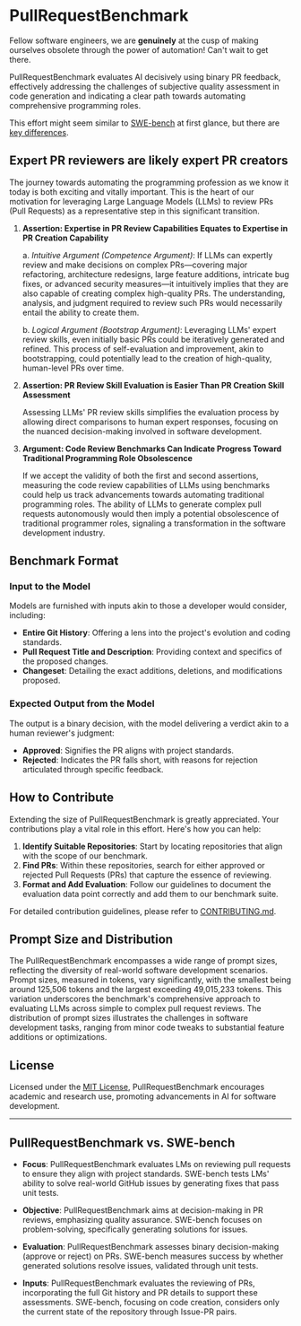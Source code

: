 # PullRequestBenchmark

Fellow software engineers, we are **genuinely** at the cusp of making ourselves obsolete through the power of automation! Can't wait to get there.

PullRequestBenchmark evaluates AI decisively using binary PR feedback, effectively addressing the challenges of subjective quality assessment in code generation and indicating a clear path towards automating comprehensive programming roles.

This effort might seem similar to [SWE-bench](https://www.swebench.com/) at first glance, but there are [key differences](#PullRequestBenchmark-vs-SWE-bench).

## Expert PR reviewers are likely expert PR creators

The journey towards automating the programming profession as we know it today is both exciting and vitally important. This is the heart of our motivation for leveraging Large Language Models (LLMs) to review PRs (Pull Requests) as a representative step in this significant transition.

1. **Assertion: Expertise in PR Review Capabilities Equates to Expertise in PR Creation Capability**

    a. *Intuitive Argument (Competence Argument)*: If LLMs can expertly review and make decisions on complex PRs—covering major refactoring, architecture redesigns, large feature additions, intricate bug fixes, or advanced security measures—it intuitively implies that they are also capable of creating complex high-quality PRs. The understanding, analysis, and judgment required to review such PRs would necessarily entail the ability to create them.

    b. *Logical Argument (Bootstrap Argument)*: Leveraging LLMs' expert review skills, even initially basic PRs could be iteratively generated and refined. This process of self-evaluation and improvement, akin to bootstrapping, could potentially lead to the creation of high-quality, human-level PRs over time.

2. **Assertion: PR Review Skill Evaluation is Easier Than PR Creation Skill Assessment**

    Assessing LLMs' PR review skills simplifies the evaluation process by allowing direct comparisons to human expert responses, focusing on the nuanced decision-making involved in software development.

3. **Argument: Code Review Benchmarks Can Indicate Progress Toward Traditional Programming Role Obsolescence**

    If we accept the validity of both the first and second assertions, measuring the code review capabilities of LLMs using benchmarks could help us track advancements towards automating traditional programming roles. The ability of LLMs to generate complex pull requests autonomously would then imply a potential obsolescence of traditional programmer roles, signaling a transformation in the software development industry.

## Benchmark Format

### Input to the Model

Models are furnished with inputs akin to those a developer would consider, including:

- **Entire Git History**: Offering a lens into the project's evolution and coding standards.
- **Pull Request Title and Description**: Providing context and specifics of the proposed changes.
- **Changeset**: Detailing the exact additions, deletions, and modifications proposed.

### Expected Output from the Model

The output is a binary decision, with the model delivering a verdict akin to a human reviewer's judgment:

- **Approved**: Signifies the PR aligns with project standards.
- **Rejected**: Indicates the PR falls short, with reasons for rejection articulated through specific feedback.

## How to Contribute

Extending the size of PullRequestBenchmark is greatly appreciated. Your contributions play a vital role in this effort. Here's how you can help:

1. **Identify Suitable Repositories**: Start by locating repositories that align with the scope of our benchmark.
2. **Find PRs**: Within these repositories, search for either approved or rejected Pull Requests (PRs) that capture the essence of reviewing.
3. **Format and Add Evaluation**: Follow our guidelines to document the evaluation data point correctly and add them to our benchmark suite.

For detailed contribution guidelines, please refer to [CONTRIBUTING.md](CONTRIBUTING.md).

## Prompt Size and Distribution

The PullRequestBenchmark encompasses a wide range of prompt sizes, reflecting the diversity of real-world software development scenarios. Prompt sizes, measured in tokens, vary significantly, with the smallest being around 125,506 tokens and the largest exceeding 49,015,233 tokens. This variation underscores the benchmark's comprehensive approach to evaluating LLMs across simple to complex pull request reviews. The distribution of prompt sizes illustrates the challenges in software development tasks, ranging from minor code tweaks to substantial feature additions or optimizations.

## License

Licensed under the [MIT License](LICENSE), PullRequestBenchmark encourages academic and research use, promoting advancements in AI for software development.

-------------------------------------

## PullRequestBenchmark vs. SWE-bench

- **Focus**: PullRequestBenchmark evaluates LMs on reviewing pull requests to ensure they align with project standards. SWE-bench tests LMs' ability to solve real-world GitHub issues by generating fixes that pass unit tests.
  
- **Objective**: PullRequestBenchmark aims at decision-making in PR reviews, emphasizing quality assurance. SWE-bench focuses on problem-solving, specifically generating solutions for issues.

- **Evaluation**: PullRequestBenchmark assesses binary decision-making (approve or reject) on PRs. SWE-bench measures success by whether generated solutions resolve issues, validated through unit tests.

- **Inputs**: PullRequestBenchmark evaluates the reviewing of PRs, incorporating the full Git history and PR details to support these assessments. SWE-bench, focusing on code creation, considers only the current state of the repository through Issue-PR pairs.